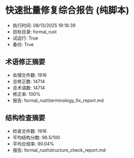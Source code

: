 ﻿# 快速批量修复综合报告 (纯脚本)

- 执行时间: 08/13/2025 19:18:39
- 目标目录: formal_rust
- 试运行: True
- 备份: True

## 术语修正摘要

- 处理文件数: 1916
- 总修正数: 14714
- 总术语数: 14714
- 修正率: 100%
- 报告: formal_rust\terminology_fix_report.md

## 结构检查摘要

- 检查文件数: 1916
- 平均结构分数: 98.5/100
- 平均合规率: 90.04%
- 报告: formal_rust\structure_check_report.md
